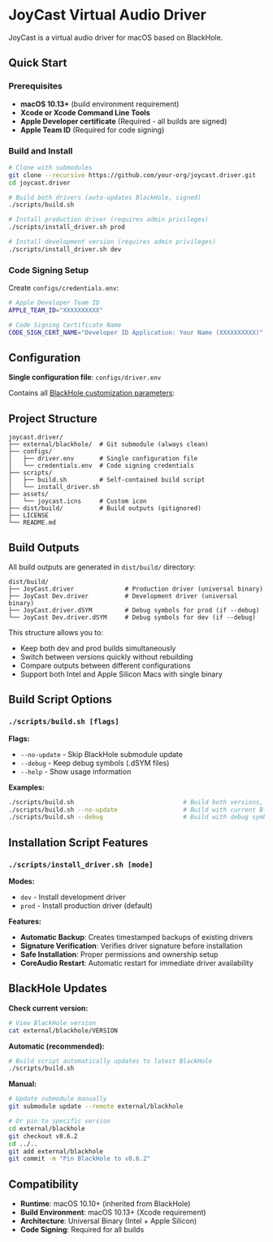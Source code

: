 # JoyCast Virtual Audio Driver

JoyCast is a virtual audio driver for macOS based on BlackHole.


## Quick Start

### Prerequisites

- **macOS 10.13+** (build environment requirement)
- **Xcode or Xcode Command Line Tools** 
- **Apple Developer certificate** (Required - all builds are signed)
- **Apple Team ID** (Required for code signing)


### Build and Install

```bash
# Clone with submodules
git clone --recursive https://github.com/your-org/joycast.driver.git
cd joycast.driver

# Build both drivers (auto-updates BlackHole, signed)
./scripts/build.sh

# Install production driver (requires admin privileges)
./scripts/install_driver.sh prod

# Install development version (requires admin privileges)
./scripts/install_driver.sh dev
```

### Code Signing Setup

Create `configs/credentials.env`:
```bash
# Apple Developer Team ID
APPLE_TEAM_ID="XXXXXXXXXX"

# Code Signing Certificate Name
CODE_SIGN_CERT_NAME="Developer ID Application: Your Name (XXXXXXXXXX)"
```


## Configuration

**Single configuration file**: `configs/driver.env`

Contains all [BlackHole customization parameters](https://github.com/ExistentialAudio/BlackHole):


## Project Structure

```
joycast.driver/
├── external/blackhole/  # Git submodule (always clean)
├── configs/
│   ├── driver.env       # Single configuration file
│   └── credentials.env  # Code signing credentials
├── scripts/
│   ├── build.sh         # Self-contained build script
│   └── install_driver.sh
├── assets/
│   └── joycast.icns     # Custom icon
├── dist/build/          # Build outputs (gitignored)
├── LICENSE              
└── README.md
```

## Build Outputs

All build outputs are generated in `dist/build/` directory:

```
dist/build/
├── JoyCast.driver              # Production driver (universal binary)
├── JoyCast Dev.driver          # Development driver (universal binary)
├── JoyCast.driver.dSYM         # Debug symbols for prod (if --debug)
└── JoyCast Dev.driver.dSYM     # Debug symbols for dev (if --debug)
```

This structure allows you to:
- Keep both dev and prod builds simultaneously
- Switch between versions quickly without rebuilding
- Compare outputs between different configurations
- Support both Intel and Apple Silicon Macs with single binary

## Build Script Options

### `./scripts/build.sh [flags]`

**Flags:**
- `--no-update` - Skip BlackHole submodule update
- `--debug` - Keep debug symbols (.dSYM files)
- `--help` - Show usage information

**Examples:**
```bash
./scripts/build.sh                              # Build both versions, latest BlackHole
./scripts/build.sh --no-update                  # Build with current BlackHole version
./scripts/build.sh --debug                      # Build with debug symbols
```

## Installation Script Features

### `./scripts/install_driver.sh [mode]`

**Modes:**
- `dev` - Install development driver
- `prod` - Install production driver (default)

**Features:**
- **Automatic Backup**: Creates timestamped backups of existing drivers
- **Signature Verification**: Verifies driver signature before installation
- **Safe Installation**: Proper permissions and ownership setup
- **CoreAudio Restart**: Automatic restart for immediate driver availability

## BlackHole Updates

**Check current version:**
```bash
# View BlackHole version
cat external/blackhole/VERSION
```

**Automatic (recommended):**
```bash
# Build script automatically updates to latest BlackHole
./scripts/build.sh
```

**Manual:**
```bash
# Update submodule manually
git submodule update --remote external/blackhole

# Or pin to specific version
cd external/blackhole
git checkout v0.6.2
cd ../..
git add external/blackhole
git commit -m "Pin BlackHole to v0.6.2"
```


## Compatibility

- **Runtime**: macOS 10.10+ (inherited from BlackHole)
- **Build Environment**: macOS 10.13+ (Xcode requirement)
- **Architecture**: Universal Binary (Intel + Apple Silicon)
- **Code Signing**: Required for all builds